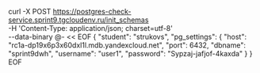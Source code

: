 curl -X POST https://postgres-check-service.sprint9.tgcloudenv.ru/init_schemas \
-H 'Content-Type: application/json; charset=utf-8' \
--data-binary @- << EOF
{
  "student": "strukovs",
  "pg_settings": {
    "host": "rc1a-dp19x6p3x60dxl1l.mdb.yandexcloud.net",
    "port": 6432,
    "dbname": "sprint9dwh",
    "username": "user1",
    "password": "Sypzaj-jafjof-4kaxda"
  }
}
EOF